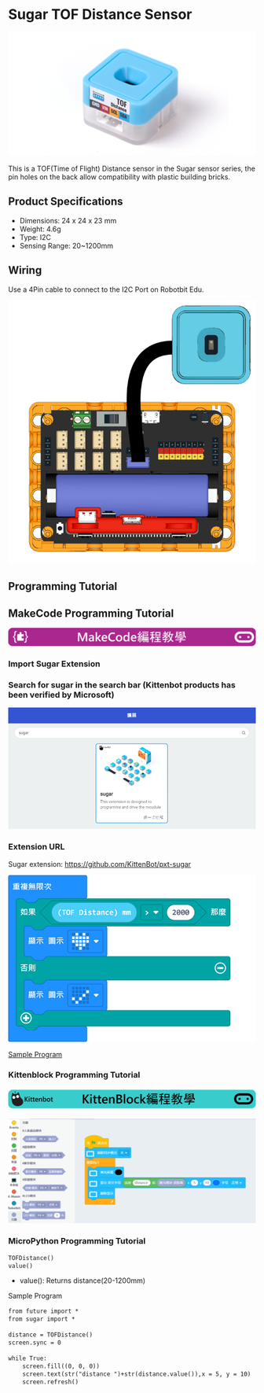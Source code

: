 # Sugar TOF Distance Sensor

![](./images/tof1.png)

This is a TOF(Time of Flight) Distance sensor in the Sugar sensor series, the pin holes on the back allow compatibility with plastic building bricks.

## Product Specifications

- Dimensions: 24 x 24 x 23 mm
- Weight: 4.6g
- Type: I2C
- Sensing Range: 20~1200mm

## Wiring

Use a 4Pin cable to connect to the I2C Port on Robotbit Edu.

![](./images/tof_wire.png)

## Programming Tutorial

## MakeCode Programming Tutorial

![](./PWmodules/images/mcbanner.png)

### Import Sugar Extension

### Search for sugar in the search bar (Kittenbot products has been verified by Microsoft)

![](./images/sugar_search.png)

### Extension URL

Sugar extension: https://github.com/KittenBot/pxt-sugar

![](./images/tof_mc_code.png)

[Sample Program](https://makecode.microbit.org/_2mxPAzH4FcqV)

### Kittenblock Programming Tutorial

![](./PWmodules/images/kbbanner.png)

![](./images/tof3.png)

### MicroPython Programming Tutorial
  
    TOFDistance()
    value()

- value(): Returns distance(20-1200mm)

Sample Program

    from future import *
    from sugar import *
    
    distance = TOFDistance()
    screen.sync = 0
    
    while True:
        screen.fill((0, 0, 0))
        screen.text(str("distance ")+str(distance.value()),x = 5, y = 10)
        screen.refresh()